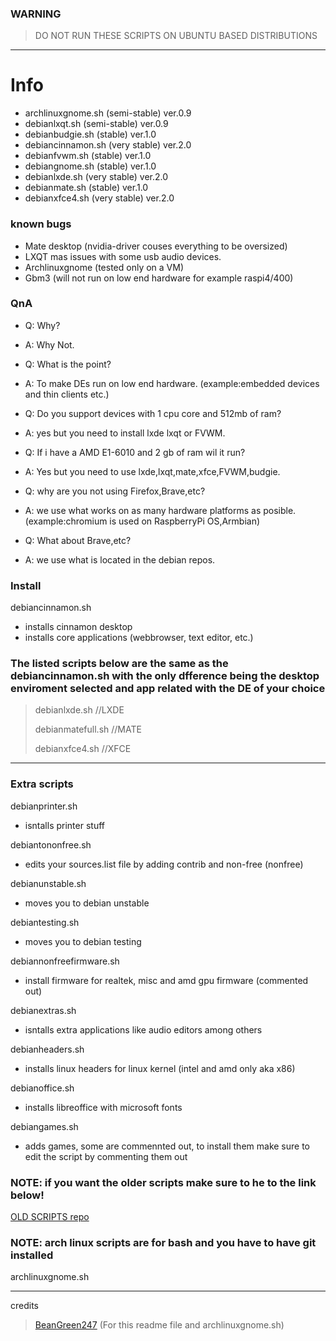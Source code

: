 ### WARNING
> DO NOT RUN THESE SCRIPTS ON UBUNTU BASED DISTRIBUTIONS

---

# Info

* archlinuxgnome.sh (semi-stable) ver.0.9
* debianlxqt.sh (semi-stable) ver.0.9
* debianbudgie.sh (stable) ver.1.0
* debiancinnamon.sh (very stable) ver.2.0
* debianfvwm.sh (stable) ver.1.0
* debiangnome.sh (stable) ver.1.0
* debianlxde.sh (very stable) ver.2.0
* debianmate.sh (stable) ver.1.0
* debianxfce4.sh (very stable) ver.2.0

### known bugs

* Mate desktop (nvidia-driver couses everything to be oversized)
* LXQT mas issues with some usb audio devices.
* Archlinuxgnome (tested only on a VM)
* Gbm3 (will not run on low end hardware for example raspi4/400)

### QnA

* Q: Why?
* A: Why Not.



* Q: What is the point?
* A: To make DEs run on low end hardware. (example:embedded devices and thin clients etc.)



* Q: Do you support devices with 1 cpu core and 512mb of ram?
* A: yes but you need to install lxde lxqt or FVWM.



* Q: If i have a AMD E1-6010 and 2 gb of ram wil it run?
* A: Yes but you need to use lxde,lxqt,mate,xfce,FVWM,budgie.



* Q: why are you not using Firefox,Brave,etc?
* A: we use what works on as many hardware platforms as posible. (example:chromium is used on RaspberryPi OS,Armbian)



* Q: What about Brave,etc?
* A: we use what is located in the debian repos.



### Install

debiancinnamon.sh    
* installs cinnamon desktop 
* installs core applications (webbrowser, text editor, etc.)
  
### The listed scripts below are the same as the **debiancinnamon.sh** with the only dfference being the desktop enviroment selected and app related with the DE of your choice
> debianlxde.sh       //LXDE
> 
> debianmatefull.sh   //MATE
>     
> debianxfce4.sh      //XFCE

---

### Extra scripts

debianprinter.sh
* isntalls printer stuff

debiantononfree.sh
* edits your sources.list file by adding contrib and non-free (nonfree)

debianunstable.sh 
* moves you to debian unstable

debiantesting.sh 
* moves you to debian testing

debiannonfreefirmware.sh
* install firmware for realtek, misc and amd gpu firmware (commented out)

debianextras.sh    
* isntalls extra applications like audio editors among others

debianheaders.sh
* installs linux headers for linux kernel (intel and amd only aka x86)


debianoffice.sh
* installs libreoffice with microsoft fonts

debiangames.sh
* adds games, some are commennted out, to install them make sure to edit the script by commenting them out

### NOTE: if you want the older scripts make sure to he to the link below!

[OLD SCRIPTS repo](https://github.com/LOSOperatingsystem/install-scripts-LOS-OLD-)

### NOTE: arch linux scripts are for bash and you have to have git installed

archlinuxgnome.sh

---
credits
> [BeanGreen247](https://github.com/BeanGreen247) (For this readme file and archlinuxgnome.sh)

